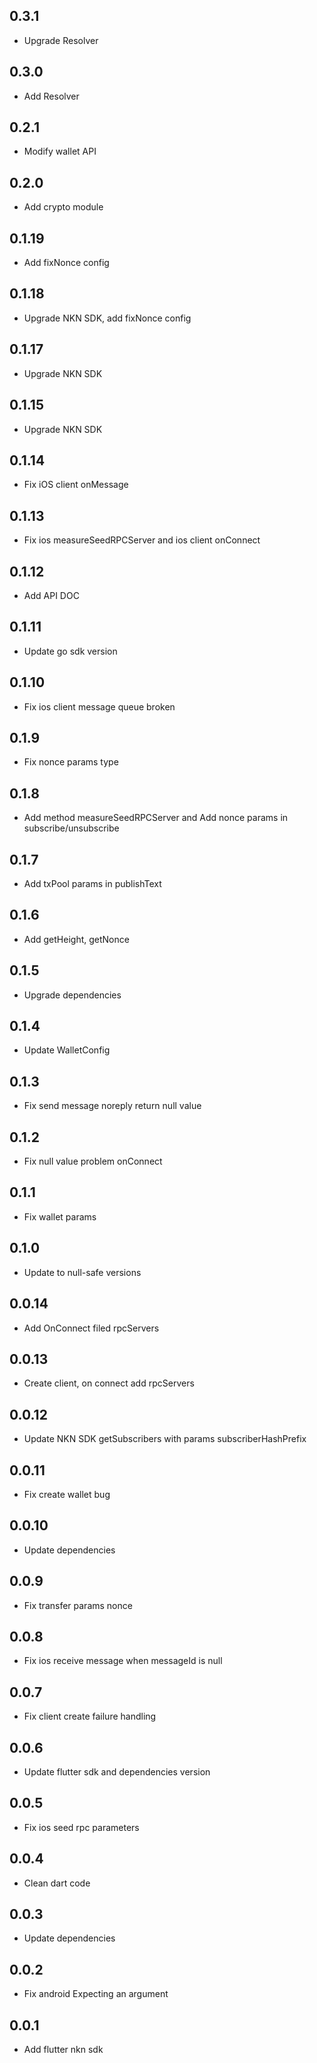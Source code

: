 ## 0.3.1

* Upgrade Resolver

## 0.3.0

* Add Resolver

## 0.2.1

* Modify wallet API

## 0.2.0

* Add crypto module

## 0.1.19

* Add fixNonce config

## 0.1.18

* Upgrade NKN SDK, add fixNonce config

## 0.1.17

* Upgrade NKN SDK

## 0.1.15

* Upgrade NKN SDK

## 0.1.14

* Fix iOS client onMessage

## 0.1.13

* Fix ios measureSeedRPCServer and ios client onConnect

## 0.1.12

* Add API DOC

## 0.1.11

* Update go sdk version

## 0.1.10

* Fix ios client message queue broken

## 0.1.9

* Fix nonce params type

## 0.1.8

* Add method measureSeedRPCServer and Add nonce params in subscribe/unsubscribe

## 0.1.7

* Add txPool params in publishText

## 0.1.6

* Add getHeight, getNonce

## 0.1.5

* Upgrade dependencies

## 0.1.4

* Update WalletConfig

## 0.1.3

* Fix send message noreply return null value

## 0.1.2

* Fix null value problem onConnect

## 0.1.1

* Fix wallet params

## 0.1.0

* Update to null-safe versions

## 0.0.14

* Add OnConnect filed rpcServers

## 0.0.13

* Create client, on connect add rpcServers 

## 0.0.12

* Update NKN SDK getSubscribers with params subscriberHashPrefix

## 0.0.11

* Fix create wallet bug

## 0.0.10

* Update dependencies

## 0.0.9

* Fix transfer params nonce

## 0.0.8

* Fix ios receive message when messageId is null

## 0.0.7

* Fix client create failure handling 

## 0.0.6

* Update flutter sdk and dependencies version

## 0.0.5

* Fix ios seed rpc parameters

## 0.0.4

* Clean dart code

## 0.0.3

* Update dependencies

## 0.0.2

* Fix android Expecting an argument

## 0.0.1

* Add flutter nkn sdk
